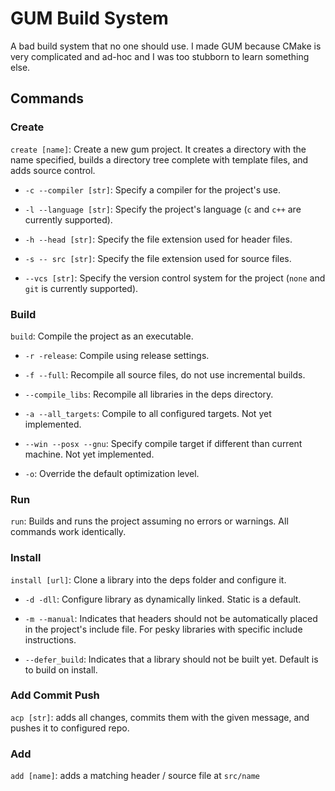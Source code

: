 # GUM Build System
A bad build system that no one should use.
I made GUM because CMake is very complicated and ad-hoc and I was too stubborn to learn something else.

## Commands

### Create

`create [name]`: Create a new gum project. It creates a directory with the name specified, builds a directory tree complete with template files, and adds source control.

- `-c --compiler [str]`: Specify a compiler for the project's use.

- `-l --language [str]`: Specify the project's language (`c` and `c++` are currently supported).

- `-h --head [str]`: Specify the file extension used for header files.

- `-s -- src [str]`: Specify the file extension used for source files.

- `--vcs [str]`: Specify the version control system for the project (`none` and `git` is currently supported).

### Build

`build`: Compile the project as an executable.

- `-r -release`: Compile using release settings.

- `-f --full`: Recompile all source files, do not use incremental builds.

- `--compile_libs`: Recompile all libraries in the deps directory.

- `-a --all_targets`: Compile to all configured targets. Not yet implemented.

- `--win --posx --gnu`: Specify compile target if different than current machine. Not yet implemented.

- `-o`: Override the default optimization level.

### Run

`run`: Builds and runs the project assuming no errors or warnings. All commands work identically.

### Install

`install [url]`: Clone a library into the deps folder and configure it.

- `-d -dll`: Configure library as dynamically linked. Static is a default.

- `-m --manual`: Indicates that headers should not be automatically placed in the project's include file. For pesky libraries with specific include instructions.

- `--defer_build`: Indicates that a library should not be built yet. Default is to build on install.

### Add Commit Push

`acp [str]`: adds all changes, commits them with the given message, and pushes it to configured repo.

### Add

`add [name]`: adds a matching header / source file at `src/name`